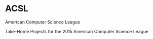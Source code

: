 # ACSL
American Computer Science League

Take-Home Projects for the 2015 American Computer Science League
